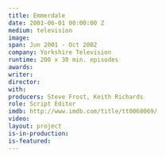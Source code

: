 ```yaml
---
title: Emmerdale
date: 2001-06-01 00:00:00 Z
medium: television
image: 
span: Jun 2001 - Oct 2002
company: Yorkshire Television
runtime: 200 x 30 min. episodes
awards: 
writer: 
director: 
with: 
producers: Steve Frost, Keith Richards
role: Script Editor
imdb: http://www.imdb.com/title/tt0068069/
video: 
layout: project
is-in-production: 
is-featured: 
---
```


